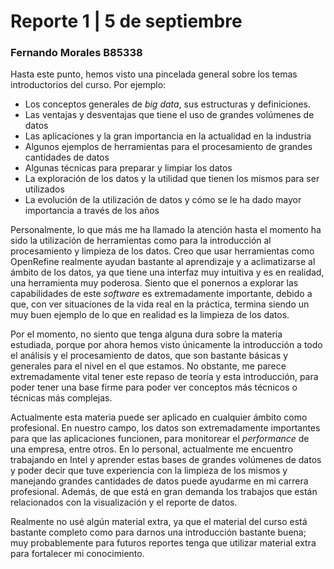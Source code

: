 # Reporte 1 | 5 de septiembre
### Fernando Morales B85338

Hasta este punto, hemos visto una pincelada general sobre los temas introductorios del curso. Por ejemplo:

- Los conceptos generales de *big data*, sus estructuras y definiciones.
- Las ventajas y desventajas que tiene el uso de grandes volúmenes de datos
- Las aplicaciones y la gran importancia en la actualidad en la industria 
- Algunos ejemplos de herramientas para el procesamiento de grandes cantidades de datos
- Algunas técnicas para preparar y limpiar los datos
- La exploración de los datos y la utilidad que tienen los mismos para ser utilizados 
- La evolución de la utilización de datos y cómo se le ha dado mayor importancia a través de los años

Personalmente, lo que más me ha llamado la atención hasta el momento ha sido la utilización de herramientas como para la introducción al procesamiento y limpieza de los datos. Creo que usar herramientas como OpenRefine realmente ayudan bastante al aprendizaje y a aclimatizarse al ámbito de los datos, ya que tiene una interfaz muy intuitiva y es en realidad, una herramienta muy poderosa. Siento que el ponernos a explorar las capabilidades de este *software* es extremadamente importante, debido a que, con ver situaciones de la vida real en la práctica, termina siendo un muy buen ejemplo de lo que en realidad es la limpieza de los datos.

Por el momento, no siento que tenga alguna dura sobre la materia estudiada, porque por ahora hemos visto únicamente la introducción a todo el análisis y el procesamiento de datos, que son bastante básicas y generales para el nivel en el que estamos. No obstante, me parece extremadamente vital tener este repaso de teoría y esta introducción, para poder tener una base firme para poder ver conceptos más técnicos o técnicas más complejas.

Actualmente esta materia puede ser aplicado en cualquier ámbito como profesional. En nuestro campo, los datos son extremadamente importantes para que las aplicaciones funcionen, para monitorear el *performance* de una empresa, entre otros. En lo personal, actualmente me encuentro trabajando en Intel y aprender estas bases de grandes volúmenes de datos y poder decir que tuve experiencia con la limpieza de los mismos y manejando grandes cantidades de datos puede ayudarme en mi carrera profesional. Además, de que está en gran demanda los trabajos que están relacionados con la visualización y el reporte de datos.

Realmente no usé algún material extra, ya que el material del curso está bastante completo como para darnos una introducción bastante buena; muy probablemente para futuros reportes tenga que utilizar material extra para fortalecer mi conocimiento. 
